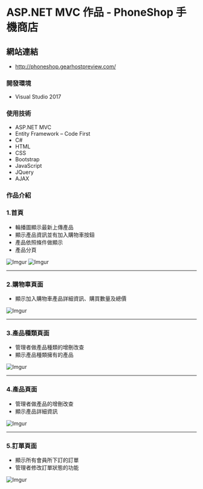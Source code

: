 # ASP.NET MVC 作品 - PhoneShop 手機商店

## 網站連結
* http://phoneshop.gearhostpreview.com/

### 開發環境
* Visual Studio 2017
    
### 使用技術
* ASP.NET MVC
* Entity Framework – Code First
* C#
* HTML
* CSS
* Bootstrap
* JavaScript
* JQuery
* AJAX

### 作品介紹
### 1.首頁
* 輪播圖顯示最新上傳產品
* 顯示產品資訊並有加入購物車按鈕
* 產品依照條件做顯示
* 產品分頁

![Imgur](https://i.imgur.com/AZgzFBq.png)
![Imgur](https://i.imgur.com/nU8QVhb.png)

---

### 2.購物車頁面
* 顯示加入購物車產品詳細資訊、購買數量及總價

![Imgur](https://i.imgur.com/RYF4lAY.png)

---

### 3.產品種類頁面
* 管理者做產品種類的增刪改查
* 顯示產品種類擁有的產品

![Imgur](https://i.imgur.com/jnfIdpL.png)

---

### 4.產品頁面
* 管理者做產品的增刪改查
* 顯示產品詳細資訊

![Imgur](https://i.imgur.com/wqYAqeH.png)

---

### 5.訂單頁面
* 顯示所有會員所下訂的訂單
* 管理者修改訂單狀態的功能

![Imgur](https://i.imgur.com/RRqdq28.png)
